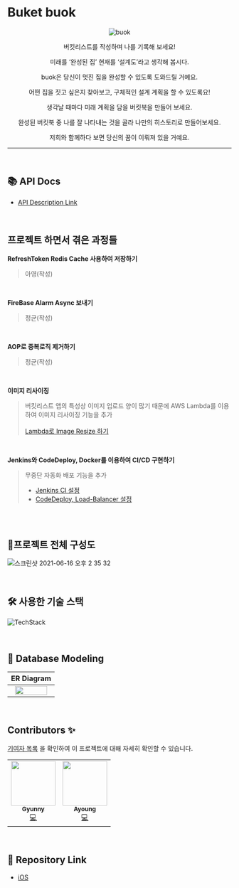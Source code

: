 # Buket buok

<div align="center">

![buok](https://user-images.githubusercontent.com/45676906/122062627-8af21000-ce2a-11eb-86cf-bc67d2e97ebb.png)

버킷리스트를 작성하며 나를 기록해 보세요!

미래를 ‘완성된 집’ 현재를 ‘설계도’라고 생각해 봅시다.

buok은 당신이 멋진 집을 완성할 수 있도록 도와드릴 거예요.

어떤 집을 짓고 싶은지 찾아보고, 구체적인 설계 계획을 할 수 있도록요!

생각날 때마다 미래 계획을 담을 버킷북을 만들어 보세요.

완성된 버킷북 중 나를 잘 나타내는 것을 골라 나만의 히스토리로 만들어보세요.

저희와 함께하다 보면 당신의 꿈이 이뤄져 있을 거예요.

</div>

---

<br>

## 📚 API Docs

- [API Description Link](https://github.com/YAPP-18th/iOS1_Backend/wiki)

<br>

## 프로젝트 하면서 겪은 과정들

**RefreshToken Redis Cache 사용하여 저장하기**

> 아영(작성)

<br>

**FireBase Alarm Async 보내기**

> 정균(작성)

<br>

**AOP로 중복로직 제거하기**

> 정균(작성)

<br>

**이미지 리사이징**

> 버킷리스트 앱의 특성상 이미지 업로드 양이 많기 때문에 AWS Lambda를 이용하여 이미지 리사이징 기능을 추가 <br>  
> [Lambda로 Image Resize 하기]()

<br>

**Jenkins와 CodeDeploy, Docker를 이용하여 CI/CD 구현하기**

> 무중단 자동화 배포 기능을 추가 <br>
> - [Jenkins CI 설정]() 
> - [CodeDeploy, Load-Balancer 설정]()

<br>



<br>

## 📐프로젝트 전체 구성도

![스크린샷 2021-06-16 오후 2 35 32](https://user-images.githubusercontent.com/45676906/122163400-1bbeff00-ceb0-11eb-8ecc-180cf128aef8.png)

<br>

## 🛠 사용한 기술 스택

![TechStack](https://user-images.githubusercontent.com/45676906/122160183-6dfd2180-ceaa-11eb-8865-df08ec11d13f.png)

<br>

## 📂 Database Modeling

| ER Diagram |
|:---:|
|<img src="https://user-images.githubusercontent.com/45676906/122161228-4dce6200-ceac-11eb-89af-896b989272ef.png" width="90%"/>|


<br>

## Contributors ✨

[기여자 목록](https://github.com/YAPP-18th/iOS1_Backend/graphs/contributors) 을 확인하여 이 프로젝트에 대해 자세히 확인할 수 있습니다.  

<table>
  <tr>
    <td align="center"><a href="https://github.com/wjdrbs96"><img src="https://avatars0.githubusercontent.com/wjdrbs96?v=4?s=100" width="100px;" alt=""/><br /><sub><b>Gyunny</b></sub></a><br /><a href="https://github.com/YAPP-18th/iOS1_Backend/commits?author=wjdrbs96" title="Code">💻</a></td>
    <td align="center"><a href="https://github.com/ayoung0073"><img src="https://avatars3.githubusercontent.com/ayoung0073?v=4?s=100" width="100px;" alt=""/><br /><sub><b>Ayoung</b></sub></a><br /><a href="https://github.com/YAPP-18th/iOS1_Backend/commits?author=ayoung0073" title="Code">💻</a></td>
  </tr>
</table>

<br>

## 🔗 Repository Link

- [iOS](https://github.com/YAPP-18th/iOS1_Client)